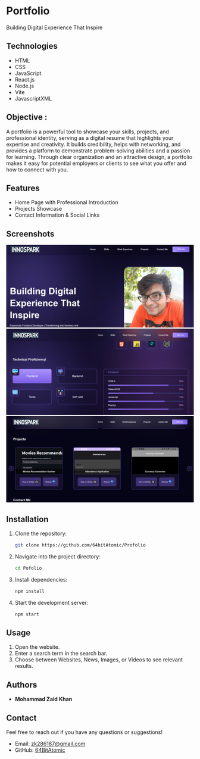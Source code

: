 # Portfolio

Building Digital Experience That Inspire

## Technologies

- HTML
- CSS
- JavaScript
- React.js
- Node.js
- Vite
- JavascriptXML

## Objective :

A portfolio is a powerful tool to showcase your skills, projects, and professional identity, serving as a digital resume that highlights your expertise and creativity. It builds credibility, helps with networking, and provides a platform to demonstrate problem-solving abilities and a passion for learning. Through clear organization and an attractive design, a portfolio makes it easy for potential employers or clients to see what you offer and how to connect with you.

## Features

- Home Page with Professional Introduction
- Projects Showcase
- Contact Information & Social Links

## Screenshots

![Search Page](./public/gitScreen/inno1.png)
![Search Page](./public/gitScreen/inno2.png)
![Search Page](./public/gitScreen/inno3.png)

## Installation

1. Clone the repository:
   ```bash
   git clone https://github.com/64bitAtomic/Profolio
   ```
2. Navigate into the project directory:
   ```bash
   cd Pofolio
   ```
3. Install dependencies:
   ```bash
   npm install
   ```
4. Start the development server:
   ```bash
   npm start
   ```

## Usage

1. Open the website.
2. Enter a search term in the search bar.
3. Choose between Websites, News, Images, or Videos to see relevant results.

## Authors

- **Mohammad Zaid Khan**

## Contact

Feel free to reach out if you have any questions or suggestions!

- Email: zk286187@gmail.com
- GitHub: [64BitAtomic](https://github.com/64bitatomic)
